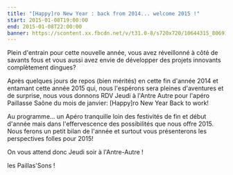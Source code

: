 ```yaml
---
title: "[Happy]ro New Year : back from 2014... welcome 2015 !"
start: 2015-01-08T19:00:00
end: 2015-01-08T22:00:00
banner: https://scontent.xx.fbcdn.net/v/t31.0-8/s720x720/10644315_806910542702747_2864478153476330179_o.png?oh=2ebc385f64c940fbb1f037e0d8b8e14f&oe=5B4DC08B
---
```

 Plein d'entrain pour cette nouvelle année, vous avez réveillonné à côté de savants fous et vous aussi avez envie de développer des projets innovants complètement dingues?

Après quelques jours de repos (bien mérités) en cette fin d'année 2014 et entamant cette année 2015 qui, nous l'espérons sera pleines d'aventures et de surprise, nous vous donnons RDV Jeudi à l'Antre Autre pour l'apéro Paillasse Saône du mois de janvier: [Happy]ro New Year Back to work!

Au programme... un Apéro tranquille loin des festivités de fin et début d'année mais dans l'effervescence des possibilités que nous offre 2015. Nous ferons un petit bilan de l'année et surtout vous présenterons les perspectives folles pour 2015!

On vous attend donc Jeudi soir à l'Antre-Autre !

les Paillas'Sons !
